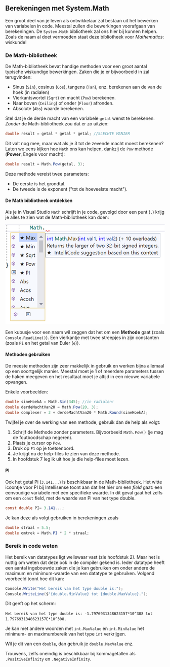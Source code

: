 ## Berekeningen met System.Math

Een groot deel van je leven als ontwikkelaar zal bestaan uit het bewerken van variabelen in code. Meestal zullen die bewerkingen voorafgaan van berekeningen. De ``System.Math`` bibliotheek zal ons hier bij kunnen helpen. Zoals de naam al doet vermoeden staat deze bibliotheek voor *Mathematics*: wiskunde!


### De Math-bibliotheek

De Math-bibliotheek bevat handige methoden voor een groot aantal typische wiskundige bewerkingen. Zaken die je er bijvoorbeeld in zal terugvinden: 

* Sinus (``Sin``), cosinus (``Cos``), tangens (``Tan``), enz. berekenen aan de van de hoek (in radialen) 
* Vierkantswortel (``Sqrt``) en macht (``Pow``) berekenen.
* Naar boven (``Ceiling``) of onder (``Floor``) afronden. 
* Absolute (``Abs``) waarde berekenen.

Stel dat je de derde macht van een variabele ``getal`` wenst te berekenen. *Zonder* de Math-bibliotheek zou dat er zo uitzien:

```csharp
double result = getal * getal * getal; //SLECHTE MANIER
```

Dit valt nog mee, maar wat als je 3 tot de zevende macht moest berekenen? Laten we eens kijken hoe ``Math`` ons kan helpen, dankzij de ``Pow``  methode (**Power**, Engels voor macht):


```csharp
double result = Math.Pow(getal, 3);
```

Deze methode vereist twee parameters:

* De eerste is het grondtal.
* De tweede is de exponent ("tot de hoeveelste macht").


<!-- \newpage -->


#### De Math bibliotheek ontdekken

Als je in Visual Studio ``Math`` schrijft in je code, gevolgd door een punt (``.``) krijg je alles te zien wat de Math-bibliotheek kan doen:


![De sterretjes geven de meestgebruikte methoden in deze bibliotheek aan. Vervolgens verschijnen alle overige methoden, properties, enz. alfabetisch.](../assets/4_methoden/methoden3.png)<!--{width=60%}-->



Een kubusje voor een naam wil zeggen dat het om een **Methode** gaat (zoals ``Console.ReadLine()``). Een vierkantje met twee streepjes in zijn constanten (zoals ``Pi`` en het getal van Euler (``e``)).

#### Methoden gebruiken

De meeste methoden zijn zeer makkelijk in gebruik en werken bijna allemaal op een soortgelijk manier. Meestal moet je 1 of meerdere parameters tussen de haken meegeven en het resultaat moet je altijd in een nieuwe variabele opvangen. 

Enkele voorbeelden:

```csharp
double sineHoekA = Math.Sin(345); //in radialen!
double derdeMachtVan20 = Math.Pow(20, 3);
double complexer = 3 + derdeMachtVan20 * Math.Round(sineHoekA);
```

Twijfel je over de werking van een methode, gebruik dan de help als volgt:

1. Schrijf de Methode zonder parameters. Bijvoorbeeld ``Math.Pow()`` (je mag de foutboodschap negeren). 
2. Plaats je cursor op ``Pow``.
3. Druk op ``F1`` op je toetsenbord.
4. Je krijgt nu de help-files te zien van deze methode.
5. In hoofdstuk 7 leg ik uit hoe je die help-files moet lezen.

<!-- \newpage -->


#### PI 

Ook het getal Pi (``3.141...``) is beschikbaar in de Math-bibliotheek. Het witte icoontje voor PI bij Intellisense toont aan dat het hier om een *field* gaat: een eenvoudige variabele met een specifieke waarde. In dit geval gaat het zelfs om een ``const`` field, met de waarde van Pi van het type double.


```csharp
const double PI= 3.141...;
```

Je kan deze als volgt gebruiken in berekeningen zoals

```csharp
double straal = 5.5;
double omtrek = Math.PI * 2 * straal;
```





### Bereik in code weten 
Het bereik van datatypes ligt weliswaar vast (zie hoofdstuk 2). Maar het is nuttig om weten dat deze ook in de compiler gekend is.  Ieder datatype heeft een aantal ingebouwde zaken die je kan gebruiken om onder andere de maximum en minimum-waarde van een datatype te gebruiken. Volgend voorbeeld toont hoe dit kan:

```csharp
Console.Write("Het bereik van het type double is:");
Console.WriteLine($"{double.MinValue} tot {double.MaxValue}.");
```

Dit geeft op het scherm: 

``Het bereik van het type double is: -1.7976931348623157*10^308 tot 1.7976931348623157E*10^308.``

Je kan met andere woorden met `int.MaxValue` en `int.MinValue` het minimum- en maximumbereik van het type ``int`` verkrijgen. 

Wil je dit van een ``double``, dan gebruik je `double.MaxValue` enz. 

Trouwens, zelfs oneindig is beschikbaar bij kommagetallen als ``.PositiveInfinity`` en  ``.NegativeInfinity``. 

